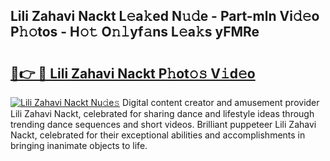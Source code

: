 ## Lili Zahavi Nackt L𝚎a𝚔ed N𝚞𝚍e - Part-mln Vi𝚍𝚎o P𝚑𝚘tos - H𝚘𝚝 O𝚗𝚕yf𝚊ns L𝚎a𝚔s yFMRe

# <h2><a href="http://kf0ftnj.oniu.top/?m=Lili+Zahavi+Nackt">🔗👉 🔴 Lili Zahavi Nackt P𝚑ot𝚘𝚜 V𝚒d𝚎o</a></h2>

[![Lili Zahavi Nackt Nu𝚍e𝚜](https://i.imgur.com/0qMVB7G.gif)](http://kf0ftnj.oniu.top/?m=Lili+Zahavi+Nackt)
Digital content creator and amusement provider Lili Zahavi Nackt, celebrated for sharing dance and lifestyle ideas through trending dance sequences and short videos. Brilliant puppeteer Lili Zahavi Nackt, celebrated for their exceptional abilities and accomplishments in bringing inanimate objects to life.  
